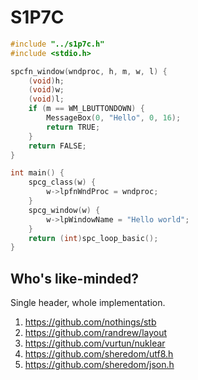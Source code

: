 # S1P7C

```c
#include "../s1p7c.h"
#include <stdio.h>

spcfn_window(wndproc, h, m, w, l) {
    (void)h;
    (void)w;
    (void)l;
    if (m == WM_LBUTTONDOWN) {
        MessageBox(0, "Hello", 0, 16);
        return TRUE;
    }
    return FALSE;
}

int main() {
    spcg_class(w) {
        w->lpfnWndProc = wndproc;
    }
    spcg_window(w) {
        w->lpWindowName = "Hello world";
    }
    return (int)spc_loop_basic();
}
```

## Who's like-minded?
Single header, whole implementation.

1. https://github.com/nothings/stb
1. https://github.com/randrew/layout
1. https://github.com/vurtun/nuklear
1. https://github.com/sheredom/utf8.h
1. https://github.com/sheredom/json.h


